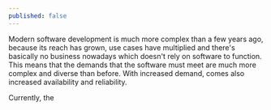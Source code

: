 ```yaml
---
published: false
---
```

Modern software development is much more complex than a few years ago, because its reach has grown, use cases have multiplied and there's basically no business nowadays which doesn't rely on software to function. This means that the demands that the software must meet are much more complex and diverse than before. With increased demand, comes also increased availability and reliability. 

Currently, the 